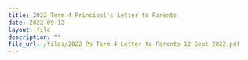 ```yaml
---
title: 2022 Term 4 Principal's Letter to Parents
date: 2022-09-12
layout: file
description: ""
file_url: /files/2022 Ps Term 4 Letter to Parents 12 Sept 2022.pdf
---
```


